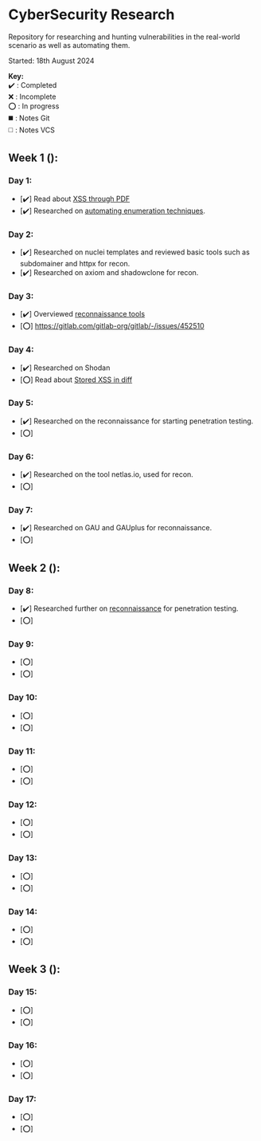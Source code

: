 # CyberSecurity Research
Repository for researching and hunting vulnerabilities in the real-world scenario as well as automating them. 

Started: 18th August 2024

**Key:**  
   ✔️ : Completed  
   ❌ : Incomplete  
   ⭕ : In progress  
   ◼️ : Notes Git  
   ◻️ : Notes VCS  
## Week 1 ():
### Day 1:
- [✔️] Read about [XSS through PDF](https://gitlab.com/gitlab-org/gitlab/-/issues/462748)
- [✔️] Researched on [automating enumeration techniques](https://labs.detectify.com/ethical-hacking/hakluke-creating-the-perfect-bug-bounty-automation/). 
### Day 2:
- [✔️] Researched on nuclei templates and reviewed basic tools such as subdomainer and httpx for recon.
- [✔️] Researched on axiom and shadowclone for recon.
### Day 3:
- [✔️] Overviewed [reconnaissance tools](https://infosecwriteups.com/top-recon-tools-for-bug-bounty-hunters-fa655b8caf2e)
- [⭕] https://gitlab.com/gitlab-org/gitlab/-/issues/452510
### Day 4:
- [✔️] Researched on Shodan
- [⭕] Read about [Stored XSS in diff](https://gitlab.com/gitlab-org/gitlab/-/issues/452510)
### Day 5:
- [✔️] Researched on the reconnaissance for starting penetration testing.
- [⭕]
### Day 6:
- [✔️] Researched on the tool netlas.io, used for recon.
- [⭕]
### Day 7:
- [✔️] Researched on GAU and GAUplus for reconnaissance.
- [⭕]
## Week 2 ():
### Day 8:
- [✔️] Researched further on [reconnaissance](https://medium.com/@aamurtazin/reconnaissance-tools-for-hacking-3b7576113699) for penetration testing.
- [⭕]
### Day 9:
- [⭕]
- [⭕]
### Day 10:
- [⭕]
- [⭕]
### Day 11:
- [⭕]
- [⭕]
### Day 12:
- [⭕]
- [⭕]
### Day 13:
- [⭕]
- [⭕]
### Day 14:
- [⭕]
- [⭕]
## Week 3 ():
### Day 15:
- [⭕]
- [⭕]
### Day 16:
- [⭕]
- [⭕]
### Day 17:
- [⭕]
- [⭕]
